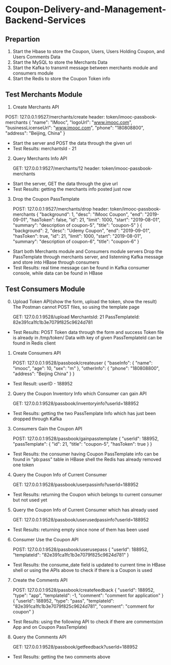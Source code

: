 # Coupon-Delivery-and-Management-Backend-Services

## Prepartion
1. Start the Hbase to store the Coupon, Users, Users Holding Coupon, and Users Comments Data
2. Start the MySQL to store the Merchants Data
3. Start the Kafka to transmit message between merchants module and consumers module
4. Start the Redis to store the Coupon Token info

## Test Merchants Module
1. Create Merchants API
  
  POST: 127.0.0.1:9527/merchants/create
	header: token/imooc-passbook-merchants
	{
		"name": "IMooc",
		"logoUrl": "www.imooc.com",
		"businessLicenseUrl": "www.imooc.com",
		"phone": "180808800",
		"address": "Beijing, China"
	}

* Start the server and POST the data through the given url
* Test Results: merchantsId - 21

2. Query Merchants Info API

	GET: 127.0.0.1:9527/merchants/12
	header: token/imooc-passbook-merchants
	
* Start the server, GET the data through the give url
* Test Results: getting the merchants info posted just now

3. Drop the Coupon PassTemplate

	POST: 127.0.0.1:9527/merchants/drop
	header: token/imooc-passbook-merchants
	{
		"background": 1,
		"desc": "IMooc Coupon",
		"end": "2019-09-01",
		"hasToken": false,
		"id": 21,
		"limit": 1000,
		"start": "2019-08-01",
		"summary": "description of coupon-5",
		"title": "coupon-5"
	}
	{
		"background": 2,
		"desc": "Udemy Coupon",
		"end": "2019-09-01",
		"hasToken": true,
		"id": 21,
		"limit": 1000,
		"start": "2019-08-01",
		"summary": "description of coupon-6",
		"title": "coupon-6"
	}
	
* Start both Merchants module and Consumers module servers 
  Drop the PassTemplate through merchants server, and listenning Kafka message and store into HBase through consumers
* Test Results: real time message can be found in Kafka consumer console, while data can be found in HBase

## Test Consumers Module
0. Upload Token API(show the form, upload the token, show the result)
   The Postman cannot POST files, so using the template page
   
	GET: 127.0.0.1:9528/upload
	MerchantsId: 21
	PassTemplateId: 82e391ca1fc1b3e7079f825c9624d781
	
* Test Results: POST Token data through the form and success
                Token file is already in /tmp/token/ 
                Data with key of given PassTemplateId can be found in Redis client

1. Create Consumers API

	POST: 127.0.0.1:9528/passbook/createuser
	{
		"baseInfo": {
			"name": "imooc",
			"age": 10,
			"sex": "m"
		},
		"otherInfo": {
			"phone": "180808800",
			"address": "Beijing China"
		}
	}
	
* Test Result: userID - 188952

2. Query the Coupon Inventory Info which Consumer can gain API

	GET: 127.0.0.1:9528/passbook/inventoryinfo?userId=188952
	
* Test Results: getting the two PassTemplate Info which has just been dropped through Kafka

3. Consumers Gain the Coupon API

	POST: 127.0.0.1:9528/passbook/gainpasstemplate
	{
		"userId": 188952,
		"passTemplate": {
			"id": 21,
			"title": "coupon-5",
			"hasToken": true
		}
	}
	
* Test Results: the consumer having Coupon PassTemplate info can be found in "pb:pass" table in HBase shell
             the Redis has already removed one token
 
4. Query the Coupon Info of Current Consumer

	GET: 127.0.0.1:9528/passbook/userpassinfo?userId=188952
	
* Test Results: returning the Coupon which belongs to current consumer but not used yet

5. Query the Coupon Info of Current Consumer which has already used

	GET: 127.0.0.1:9528/passbook/userusedpassinfo?userId=188952
	
* Test Results: returning empty since none of them has been used

6. Consumer Use the Coupon API

	POST: 127.0.0.1:9528/passbook/userusepass
	{
		"userId": 188952,
		"templateId": "82e391ca1fc1b3e7079f825c9624d781"
	}
	
* Test Results: the consume_date field is updated to current time in HBase shell
              or using the APIs above to check if there is a Coupon is used
              
7. Create the Comments API

	POST: 127.0.0.1:9528/passbook/createfeedback
	{
		"userId": 188952,
		"type": "app",
		"templateId": -1,
		"comment": "comment for application"
	}
	{
		"userId": 188952,
		"type": "pass",
		"templateId": "82e391ca1fc1b3e7079f825c9624d781",
		"comment": "comment for coupon"
	}
	
* Test Results: using the following API to check if there are comments(on App and on Coupon PassTemplate)

8. Query the Comments API

	GET: 127.0.0.1:9528/passbook/getfeedback?userId=188952
	
* Test Results: getting the two comments above
